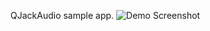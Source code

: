 QJackAudio sample app.
![Demo Screenshot](https://github.com/cybercatalyst/mx2482/blob/master/mx2482.png "Demo screenshot")

